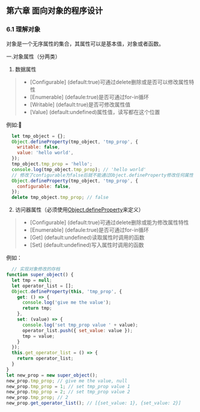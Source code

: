 ## 第六章 面向对象的程序设计
  
### 6.1 理解对象
  对象是一个无序属性的集合，其属性可以是基本值，对象或者函数。

一.对象属性（分两类）  
1. 数据属性
>*  [Configurable] (default:true)可通过delete删除或是否可以修改属性特性  
>*  [Enumerable] (defaule:true)是否可通过for-in循环
>*  [Writable] (default:true)是否可修改属性值
>*  [Value] (default:undefined)属性值，读写都在这个位置

例如:  
```javascript
  let tmp_object = {};
  Object.defineProperty(tmp_object, 'tmp_prop', {
    writable: false,
    value: 'hello world',
  });
  tmp_object.tmp_prop = 'hello';
  console.log(tmp_object.tmp_prop); // 'hello world'
  // 修改了configurable为false后就不能通过Object.defineProperty修改任何属性
  Object.defineProperty(tmp_object, 'tmp_prop', {
    configurable: false,
  });
  delete tmp_object.tmp_prop; // false
```

2. 访问器属性（必须使用[Object.defineProperty](https://developer.mozilla.org/zh-CN/docs/Web/JavaScript/Reference/Global_Objects/Object/defineProperty)来定义）
>*  [Configurable] (default:true)可通过delete删除或能为修改属性特性  
>*  [Enumerable] (defaule:true)是否可通过for-in循环
>*  [Get] (default:undefined)读取属性时调用的函数
>*  [Set] (default:undefined)写入属性时调用的函数

例如：
```javascript
  // 实现对象修改的存档
function super_object() {
  let tmp = null;
  let operator_list = [];
  Object.defineProperty(this, 'tmp_prop', {
    get: () => {
      console.log('give me the value');
      return tmp;
    },
    set: (value) => {
      console.log('set tmp_prop value ' + value);
      operator_list.push({ set_value: value });
      tmp = value;
    }
  });
  this.get_operator_list = () => {
    return operator_list;
  }
}
let new_prop = new super_object();
new_prop.tmp_prop; // give me the value, null
new_prop.tmp_prop = 1; // set tmp_prop value 1
new_prop.tmp_prop = 2; // set tmp_prop value 2
new_prop.tmp_prop; // 2
new_prop.get_operator_list(); // [{set_value: 1}, {set_value: 2}]
```